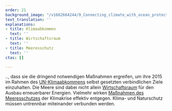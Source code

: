 ```yaml
---
order: 21
background_image: "/v1662664244/9_Connecting_climate_with_ocean_protection_chris-nemeth-unsplash_shicqf_g37pcc.jpg"
text_translation: ''
explanations:
- title: Klimaabkommen
  text: ''
- title: Wirtschaftsraum
  text: ''
- title: Meeresschutz
  text: ''
ctas: []

---
```

.., dass sie die dringend notwendigen Maßnahmen ergreifen, um ihre 2015 im Rahmen des [UN-Klimaabkommens](# "Klimaabkommen") selbst gesetzten verbindlichen Ziele einzuhalten. Die Meere sind dabei nicht allein [Wirtschaftsraum](# "Wirtschaftsraum") für den Ausbau erneuerbarer Energien. Vielmehr wirken [Maßnahmen des Meeresschutzes](# "Meeresschutz") der Klimakrise effektiv entgegen. Klima- und Naturschutz müssen untrennbar miteinander verbunden werden.